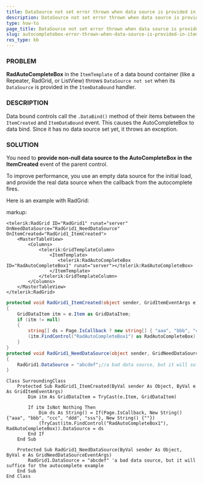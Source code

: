 ```yaml
---
title: DataSource not set error thrown when data source is provided in ItemDataBound
description: DataSource not set error thrown when data source is provided in ItemDataBound. Check it now!
type: how-to
page_title: DataSource not set error thrown when data source is provided in ItemDataBound
slug: autocompletebox-error-thrown-when-data-source-is-provided-in-itemdatabound
res_type: kb
---
```



### PROBLEM

**RadAutoCompleteBox** in the `ItemTemplate` of a data bound container (like a Repeater, RadGrid, or ListView) throws `DataSource not set` when its `DataSource` is provided in the `ItemDataBound` handler.

### DESCRIPTION

Data bound controls call the `.DataBind()` method of their items between the `ItemCreated` and `ItemDataBound` event. This causes the AutoCompleteBox to data bind. Since it has no data source set yet, it throws an exception.

### SOLUTION

You need to **provide non-null data source to the AutoCompleteBox in the ItemCreated** event of the parent control.

To improve performance, you use an empty data source for the initial load, and provide the real data source when the callback from the autocomplete fires.

Here is an example with RadGrid:

markup:

````ASP.NET
<telerik:RadGrid ID="RadGrid1" runat="server" OnNeedDataSource="RadGrid1_NeedDataSource" OnItemCreated="RadGrid1_ItemCreated">
    <MasterTableView>
        <Columns>
            <telerik:GridTemplateColumn>
                <ItemTemplate>
                   <telerik:RadAutoCompleteBox ID="RadAutoCompleteBox1" runat="server"></telerik:RadAutoCompleteBox>
                </ItemTemplate>
            </telerik:GridTemplateColumn>
        </Columns>
    </MasterTableView>
</telerik:RadGrid>
````

````C#
protected void RadGrid1_ItemCreated(object sender, GridItemEventArgs e)
{
    GridDataItem itm = e.Item as GridDataItem;
    if (itm != null)
    {
        string[] ds = Page.IsCallback ? new string[] { "aaa", "bbb", "ccc", "ddd", "sss", } : new string[] { "" };
        (itm.FindControl("RadAutoCompleteBox1") as RadAutoCompleteBox).DataSource  = ds;
    }
}
protected void RadGrid1_NeedDataSource(object sender, GridNeedDataSourceEventArgs e)
{
    RadGrid1.DataSource = "abcdef";//a bad data source, but it will suffice for the autocomplete example
}
````
````VB
Class SurroundingClass
    Protected Sub RadGrid1_ItemCreated(ByVal sender As Object, ByVal e As GridItemEventArgs)
        Dim itm As GridDataItem = TryCast(e.Item, GridDataItem)

        If itm IsNot Nothing Then
            Dim ds As String() = If(Page.IsCallback, New String() {"aaa", "bbb", "ccc", "ddd", "sss"}, New String() {""})
            (TryCast(itm.FindControl("RadAutoCompleteBox1"), RadAutoCompleteBox)).DataSource = ds
        End If
    End Sub

    Protected Sub RadGrid1_NeedDataSource(ByVal sender As Object, ByVal e As GridNeedDataSourceEventArgs)
        RadGrid1.DataSource = "abcdef" 'a bad data source, but it will suffice for the autocomplete example
    End Sub
End Class
````



